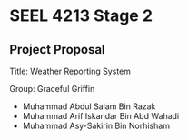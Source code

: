 # SEEL 4213 Stage 2

## Project Proposal

Title: Weather Reporting System

Group: Graceful Griffin
- Muhammad Abdul Salam Bin Razak
- Muhammad Arif Iskandar Bin Abd Wahadi
- Muhammad Asy-Sakirin Bin Norhisham
